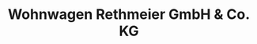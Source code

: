 ---
title: "Wohnwagen Rethmeier GmbH & Co. KG"
url: /minden/wohnwagen-rethmeier-gmbh-und-co-kg/
shop: Autohaus
---